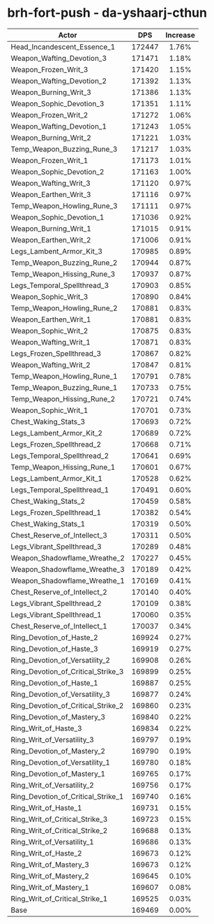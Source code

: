 # brh-fort-push - da-yshaarj-cthun
| Actor | DPS | Increase |
|---|:---:|:---:|
|Head_Incandescent_Essence_1|172447|1.76%|
|Weapon_Wafting_Devotion_3|171471|1.18%|
|Weapon_Frozen_Writ_3|171420|1.15%|
|Weapon_Wafting_Devotion_2|171392|1.13%|
|Weapon_Burning_Writ_3|171386|1.13%|
|Weapon_Sophic_Devotion_3|171351|1.11%|
|Weapon_Frozen_Writ_2|171272|1.06%|
|Weapon_Wafting_Devotion_1|171243|1.05%|
|Weapon_Burning_Writ_2|171221|1.03%|
|Temp_Weapon_Buzzing_Rune_3|171217|1.03%|
|Weapon_Frozen_Writ_1|171173|1.01%|
|Weapon_Sophic_Devotion_2|171163|1.00%|
|Weapon_Wafting_Writ_3|171120|0.97%|
|Weapon_Earthen_Writ_3|171116|0.97%|
|Temp_Weapon_Howling_Rune_3|171111|0.97%|
|Weapon_Sophic_Devotion_1|171036|0.92%|
|Weapon_Burning_Writ_1|171015|0.91%|
|Weapon_Earthen_Writ_2|171006|0.91%|
|Legs_Lambent_Armor_Kit_3|170985|0.89%|
|Temp_Weapon_Buzzing_Rune_2|170944|0.87%|
|Temp_Weapon_Hissing_Rune_3|170937|0.87%|
|Legs_Temporal_Spellthread_3|170903|0.85%|
|Weapon_Sophic_Writ_3|170890|0.84%|
|Temp_Weapon_Howling_Rune_2|170881|0.83%|
|Weapon_Earthen_Writ_1|170881|0.83%|
|Weapon_Sophic_Writ_2|170875|0.83%|
|Weapon_Wafting_Writ_1|170871|0.83%|
|Legs_Frozen_Spellthread_3|170867|0.82%|
|Weapon_Wafting_Writ_2|170847|0.81%|
|Temp_Weapon_Howling_Rune_1|170791|0.78%|
|Temp_Weapon_Buzzing_Rune_1|170733|0.75%|
|Temp_Weapon_Hissing_Rune_2|170721|0.74%|
|Weapon_Sophic_Writ_1|170701|0.73%|
|Chest_Waking_Stats_3|170693|0.72%|
|Legs_Lambent_Armor_Kit_2|170689|0.72%|
|Legs_Frozen_Spellthread_2|170668|0.71%|
|Legs_Temporal_Spellthread_2|170641|0.69%|
|Temp_Weapon_Hissing_Rune_1|170601|0.67%|
|Legs_Lambent_Armor_Kit_1|170528|0.62%|
|Legs_Temporal_Spellthread_1|170491|0.60%|
|Chest_Waking_Stats_2|170459|0.58%|
|Legs_Frozen_Spellthread_1|170382|0.54%|
|Chest_Waking_Stats_1|170319|0.50%|
|Chest_Reserve_of_Intellect_3|170311|0.50%|
|Legs_Vibrant_Spellthread_3|170289|0.48%|
|Weapon_Shadowflame_Wreathe_2|170227|0.45%|
|Weapon_Shadowflame_Wreathe_3|170189|0.42%|
|Weapon_Shadowflame_Wreathe_1|170169|0.41%|
|Chest_Reserve_of_Intellect_2|170140|0.40%|
|Legs_Vibrant_Spellthread_2|170109|0.38%|
|Legs_Vibrant_Spellthread_1|170060|0.35%|
|Chest_Reserve_of_Intellect_1|170037|0.34%|
|Ring_Devotion_of_Haste_2|169924|0.27%|
|Ring_Devotion_of_Haste_3|169919|0.27%|
|Ring_Devotion_of_Versatility_2|169908|0.26%|
|Ring_Devotion_of_Critical_Strike_3|169899|0.25%|
|Ring_Devotion_of_Haste_1|169887|0.25%|
|Ring_Devotion_of_Versatility_3|169877|0.24%|
|Ring_Devotion_of_Critical_Strike_2|169860|0.23%|
|Ring_Devotion_of_Mastery_3|169840|0.22%|
|Ring_Writ_of_Haste_3|169834|0.22%|
|Ring_Writ_of_Versatility_3|169797|0.19%|
|Ring_Devotion_of_Mastery_2|169790|0.19%|
|Ring_Devotion_of_Versatility_1|169780|0.18%|
|Ring_Devotion_of_Mastery_1|169765|0.17%|
|Ring_Writ_of_Versatility_2|169756|0.17%|
|Ring_Devotion_of_Critical_Strike_1|169740|0.16%|
|Ring_Writ_of_Haste_1|169731|0.15%|
|Ring_Writ_of_Critical_Strike_3|169723|0.15%|
|Ring_Writ_of_Critical_Strike_2|169688|0.13%|
|Ring_Writ_of_Versatility_1|169686|0.13%|
|Ring_Writ_of_Haste_2|169673|0.12%|
|Ring_Writ_of_Mastery_3|169673|0.12%|
|Ring_Writ_of_Mastery_2|169645|0.10%|
|Ring_Writ_of_Mastery_1|169607|0.08%|
|Ring_Writ_of_Critical_Strike_1|169525|0.03%|
|Base|169469|0.00%|
